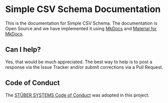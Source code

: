 # Simple CSV Schema Documentation

This is the documentation for Simple CSV Schema. The documentation is Open Source and we have implemented it using [MkDocs](https://www.mkdocs.org) and [Material for MkDocs](https://squidfunk.github.io/mkdocs-material). 

## Can I help?

Yes, that would be much appreciated. The best way to help is to post a response via the Issue Tracker and/or submit corrections via a Pull Request.

## Code of Conduct

The [STÜBER SYSTEMS Code of Conduct](https://www.stueber.co.uk/code-of-conduct.php) was adopted in this project.
